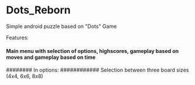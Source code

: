 # Dots_Reborn
Simple android puzzle based on "Dots" Game

Features:
#### Main menu with selection of options, highscores, gameplay based on moves and gameplay based on time
######## In options:
############ Selection between three board sizes (4x4, 6x6, 8x8)



